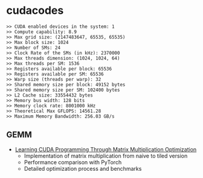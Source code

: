 # cudacodes
```
>> CUDA enabled devices in the system: 1
>> Compute capability: 8.9
>> Max grid size: (2147483647, 65535, 65535)
>> Max block size: 1024
>> Number of SMs: 24
>> Clock Rate of the SMs (in kHz): 2370000
>> Max threads dimension: (1024, 1024, 64)
>> Max threads per SM: 1536
>> Registers available per block: 65536
>> Registers available per SM: 65536
>> Warp size (threads per warp): 32
>> Shared memory size per block: 49152 bytes
>> Shared memory size per SM: 102400 bytes
>> L2 Cache size: 33554432 bytes
>> Memory bus width: 128 bits
>> Memory clock rate: 8001000 kHz
>> Theoretical Max GFLOPS: 14561.28
>> Maximum Memory Bandwidth: 256.03 GB/s
```
## GEMM
- [Learning CUDA Programming Through Matrix Multiplication Optimization](https://github.com/Yang-xinzhe/cudacodes/tree/main/mat_mul)
  - Implementation of matrix multiplication from naive to tiled version
  - Performance comparison with PyTorch
  - Detailed optimization process and benchmarks
